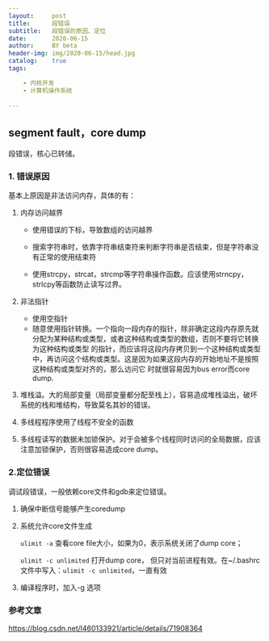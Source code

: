 ```yaml
---
layout:     post
title:      段错误
subtitle:   段错误的原因、定位
date:       2020-06-15
author:     BY beta
header-img: img/2020-06-15/head.jpg
catalog:    true
tags:

    - 内核开发
    - 计算机操作系统
        
---
```




## segment fault，core dump

段错误，核心已转储。

### 1. 错误原因

基本上原因是非法访问内存，具体的有：

1. 内存访问越界

   - 使用错误的下标，导致数组的访问越界

   - 搜索字符串时，依靠字符串结束符来判断字符串是否结束，但是字符串没有正常的使用结束符

   - 使用strcpy，strcat，strcmp等字符串操作函数。应该使用strncpy，strlcpy等函数防止读写过界。

     

2. 非法指针

   - 使用空指针
   - 随意使用指针转换。一个指向一段内存的指针，除非确定这段内存原先就分配为某种结构或类型，或者这种结构或类型的数组，否则不要将它转换为这种结构或类型 的指针，而应该将这段内存拷贝到一个这种结构或类型中，再访问这个结构或类型。这是因为如果这段内存的开始地址不是按照这种结构或类型对齐的，那么访问它 时就很容易因为bus error而core dump.

3. 堆栈溢。大的局部变量（局部变量都分配至栈上），容易造成堆栈溢出，破坏系统的栈和堆结构，导致莫名其妙的错误。

4. 多线程程序使用了线程不安全的函数

5. 多线程读写的数据未加锁保护。对于会被多个线程同时访问的全局数据，应该注意加锁保护，否则很容易造成core dump。



### 2.定位错误

调试段错误，一般依赖core文件和gdb来定位错误。

1. 确保中断信号能够产生coredump

2. 系统允许core文件生成

   `ulimit -a` 查看core file大小，如果为0，表示系统关闭了dump core；

   `ulimit -c unlimited` 打开dump core， 但只对当前进程有效。在~/.bashrc 文件中写入：`ulimit -c unlimited`，一直有效

3. 编译程序时，加入-g 选项



### 参考文章

https://blog.csdn.net/l460133921/article/details/71908364